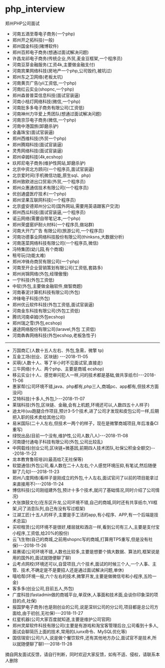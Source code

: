 # php_interview
郑州PHP公司面试


- 河南五酒至尊电子商务(一个php)
- 郑州开之拓科技(一般)
- 郑州国金科技(赌博软件)
- 郑州百邦电子商务(想通过面试解决问题)
- 许昌龙祁电子商务(传统企业,外贸,麦金豆框架,一个程序员)
- 河南豆芽金融服务(工资4k,主要做金融支付)
- 河南宾果网络科技(房地产一个php,公司毁约,被坑过)
- 郑州东之卫网络(老板太坑)
- 河南黄页广告(yii工资低,一个php)
- 河南红云实业(shopnc,一个php)
- 郑州森普普菜信息科技(面试官装逼)
- 河南小桔灯网络科技(微信,一个php)
- 河南批多多电子商务有限公司(工资低)
- 河南神州力华爱上秀团队(想通过面试解决问题)
- 河南京莎电子商务(微信,一个php)
- 河南中港国旅(卸磨杀驴)
- 金鑫珠宝(面试官装逼)
- 郑州西维科技(外贸一个php)
- 郑州腾翔科技(面试官装逼)
- 灵秀网络科技(面试官装逼)
- 郑州卓姆科技(4k,ecshop)
- 玖邦尼电子商务(维护性网站,卸磨杀驴)
- 北京中资北方顾问(一个程序员,面试官装逼)
- 北京爱时间(手机微信功能,原生sql、php)
- 郑州致欧进出口贸易(外贸,一个程序员)
- 郑州众惠通信技术有限公司(一个程序员)
- 优创通盛医疗技术(一个php)
- 郑州坚果互联网科技(一个程序员)
- 北京盛安德郑州分公司(国外网站,需要用英语跟客户交流)
- 郑州西瓜科技(面试官装逼,一个程序员)
- 诺云网络(需要自带笔记本,一个php)
- 郑州荣盛窑炉耐火材料(一个程序员,做站群)
- 河南大开门广告 有限公司(旅游公司,一个程序员)
- 河南功德事业网络科技股份有限公司(thinksns,大数据分析)
- 河南莲菜网络科技有限公司(一个程序员,微信)
- 冯特集团(幼儿园,有个商城)
- 租号玩(功能太难)
- 郑州冲锋舟商贸有限公司(一个php)
- 河南至开企业营销策划有限公司(工资低,套路多)
- 郑州尚锦网络(外包,经理傲慢)
- 一宁科技(外包工资低)
- 中软(外包,主要做金融软件,做智商题)
- 河南春泥计算机科技有限公司(外包)
- 冲锋电子科技(外包)
- 郑州优云软件科技(外包工资低,面试官装逼)
- 河南金东科技有限公司(外包工资低)
- 腾讯河南卓姆(外包ecshop)
- 郑州瑞之雪(外包,ecshop)
- 速途网络股份有限公司(laravel,外包 工资低)
- 河南犇犇网络科技(外包ecshop,老板急性子)


----------


- 万国商汇(人数十五人左右、外包,急需，微擎 tp)
- 互金工场(创业、区块链) ---2018-11-05
- 买萌(人数十人、等了半小时不见面试官,直接走)
- 三牛网络(十人、两个php、主要是商城 ecshop)
- 移云实业(十人、感觉审问犯人一样,问的技术都是基础,做共享纸巾)---2018-11-06
- 惠家帮(公司环境不错,java、php都有,php三人,商城pc、app都有,但技术方面没问)
- 艾特科技(十多人,外包,)---2018-11-07
- 莱瑞科技(外包,区块链、金融,会有上机题,环境还可以,人数四五十人样子)
- 迪太咔(uu跑腿合作项目,预计3-5个技术,进了公司才发现和皮包公司一样,后期把入职的技术卖给其他公司)
- 易米国际(二十人左右,但技术一两个的样子，现在是微擎商城项目,年后准备CI重写)
- 绿悦出品(目前一个没有,维护性,公司人数八人)---2018-11-08
- 河南捷付通电子科技有限公司(外包,公司比较乱)
- 中网载线(创业公司,区块链+微基因,前期四人技术团队,社保公积金全额交)---2018-11-22
- 龙本教育鲁班培训(最高给7,无社保等)
- 软盟通信(外包公司,看人数在二十人左右,个人感觉环境压抑,有笔试,然后随便聊了几句)---2018-11-23
- 郑州八度网络(看样子是刚成立的外包,十人左右,面试官问了以前的项目能拿过来直接用不)---2018-11-24
- 博信科技(公司刚组建外包,预计十多个技术,就问了基础情况,同时介绍了公司情况)
- 大张旗鼓文化(在东区升龙,公司环境不错,自己的商城,同时还有共享纸巾,YII框架,问了消息队列,自己有没有写过框架)
- 江湖工匠(十五人的样子,主要是手工活的app,有小程序、APP,有一个后端是技术总监)
- 买呗租赁(公司环境不是很好,楼层就和酒店一样,看到公司有三人,主要是支付宝小程序,工资低,给20%的股份)
- 云飞生物(自己的商城,之前用shopnc写的商城,打算用TP5重写,但是没有社保)---2018-11-26
- 易赛诺(公司环境不错,人数也比较多,主要是想要个搞大数据、算法的,框架说是用的国外的,面试就随便聊了聊)
- 云考点网校(环境还可以,自营项目,六个技术,面试的时候三个人,一个人事、主管、技术,不确定是不是要招人还是通过面试解决问题,单休)
- 嘻哈帮(环境一般,六个左右的技术,微擎开发,主要是做微信号和小程序,五险一金)
- 客多多(创业公司,目前五人,外包)
- 广度科技(fastadmin做的商城平台,单双休,人事面和技术面,会谈你印象深的项目的点,社保)
- 报国梦电子商务(也是刚创业的公司,说是深圳公司的分公司,项目都是总公司方面给,由于初创,无社保)---2018-11-27
- 红星机器(公司大家百度就知道,主要是维护公司官网)
- 郑州灵犀软件科技有限公司(主要是有游戏和淘宝客管理后台,公司看到十多人,面试会聊简历上面的技术,常用的Liunx命令、MySQL优化等)
- 国信瑞安(公司六人,说是做个餐饮软件,还有其他地方办公,面试官不是技术,所以就随便聊了聊)---2018-11-28



摘自网友面试反馈，请自行判断，同时欢迎大家反馈，如有不适、侵权，请联系本人删除
